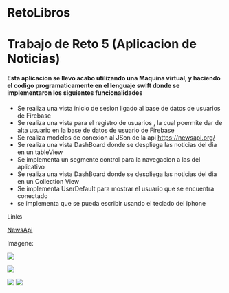 # RetoLibros

# Trabajo de Reto 5 (Aplicacion de Noticias)

####   Esta aplicacion se llevo acabo utilizando una Maquina virtual, y haciendo el codigo programaticamente en el lenguaje swift donde se implementaron los siguientes funcionalidades

- Se realiza una vista inicio de sesion ligado al base de datos de usuarios de Firebase
- Se realiza una vista para el registro de usuarios , la cual poermite dar de alta usuario en la base de datos de usuario de Firebase
- Se realiza modelos de conexion al JSon de la api https://newsapi.org/
- Se realiza una vista DashBoard donde se despliega las noticias del dia en un tableView
- Se implementa un segmente control para la navegacion a las  del aplicativo 
- Se realiza una vista DashBoard donde se despliega las noticias del dia en un Collection View
- Se implementa UserDefault para mostrar el usuario que se encuentra conectado
- se implementa que se pueda escribir usando el teclado del iphone


Links

[NewsApi](https://newsapi.org/)


Imagene:

![](https://raw.githubusercontent.com/luisvicente2021/retoLibros/main/Untitled%202.png)


![](https://raw.githubusercontent.com/luisvicente2021/retoLibros/main/Untitled%203.png)

![](https://raw.githubusercontent.com/luisvicente2021/retoLibros/main/Untitled%204.png)
![](https://raw.githubusercontent.com/luisvicente2021/retoLibros/main/Untitled%205.png)






